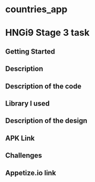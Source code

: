 # countries_app

# HNGi9 Stage 3 task

## Getting Started

## Description

## Description of the code


## Library I used



## Description of the design


## APK Link

## Challenges


## Appetize.io link